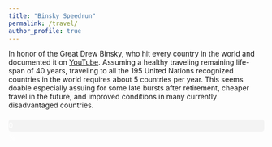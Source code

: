 ```yaml
---
title: "Binsky Speedrun"
permalink: /travel/
author_profile: true
---
```


<p> In honor of the Great Drew Binsky, who hit every country in the world and documented it on <a href="https://www.youtube.com/channel/UC0Ize0RLIbGdH5x4wI45G-A">YouTube</a>. Assuming a healthy traveling remaining life-span of 40 years, traveling to all the 195 United Nations recognized countries in the world requires about 5 countries per year. This seems doable especially assuing for some late bursts after retirement, cheaper travel in the future, and improved conditions in many currently disadvantaged countries. </p>

<!-- Progress Bar -->
<div style="width: 100%; background-color: #f3f3f3; border-radius: 5px; margin: 20px 0;">
  <div id="progress-bar" style="width: 0%; height: 24px; background-color: #4caf50; text-align: center; line-height: 24px; color: white; border-radius: 5px;">
    <span id="progress-text">0%</span>
  </div>
</div>

<div id="map" style="width: 100%; height: 600px;"></div>

<!-- Include Leaflet CSS -->
<link rel="stylesheet" href="https://unpkg.com/leaflet@1.7.1/dist/leaflet.css" />

<!-- Include Leaflet JavaScript -->
<script src="https://unpkg.com/leaflet@1.7.1/dist/leaflet.js"></script>

<!-- Include Locations and Travel JavaScript -->
<script src="{{ site.baseurl }}/locations.js"></script>
<script src="{{ site.baseurl }}/travel.js"></script>
